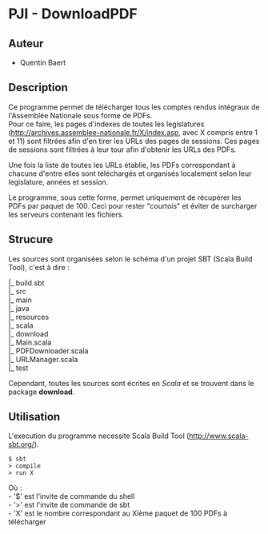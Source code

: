 PJI - DownloadPDF
=================

Auteur
------

- Quentin Baert

Description
-----------

Ce programme permet de télécharger tous les comptes rendus intégraux de l'Assemblée Nationale sous forme de PDFs.  
Pour ce faire, les pages d'indexes de toutes les legislatures (http://archives.assemblee-nationale.fr/X/index.asp, avec X compris entre 1 et 11) sont filtrées afin d'en tirer les URLs des pages de sessions. Ces pages de sessions sont filtrées à leur tour afin d'obtenir les URLs des PDFs.

Une fois la liste de toutes les URLs établie, les PDFs correspondant à chacune d'entre elles sont téléchargés et organisés localement selon leur legislature, années et session.

Le programme, sous cette forme, permet uniquement de récupérer les PDFs par paquet de 100. Ceci pour rester "courtois" et éviter de surcharger les serveurs contenant les fichiers.

Strucure
--------

Les sources sont organisées selon le schéma d'un projet SBT (Scala Build Tool), c'est à dire :

|_ build.sbt  
|_ src  
	|_ main  
		|_ java  
		|_ resources  
		|_ scala  
			|_ download  
				|_ Main.scala  
				|_ PDFDownloader.scala  
				|_ URLManager.scala  
	|_ test  

Cependant, toutes les sources sont écrites en *Scala* et se trouvent dans le package **download**.

Utilisation
-----------

L'execution du programme necessite Scala Build Tool (http://www.scala-sbt.org/).

```
$ sbt
> compile
> run X
```

Où :  
	- '$' est l'invite de commande du shell  
	- '>' est l'invite de commande de sbt  
	- 'X' est le nombre correspondant au Xième paquet de 100 PDFs à télécharger  
